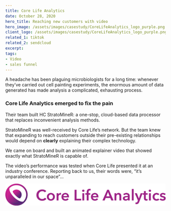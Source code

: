 ```yaml
---
title: Core Life Analytics
date: October 28, 2020
hero_title: Reaching new customers with video
hero_image: /assets/images/casestudy/CoreLifeAnalytics_logo_purple.png
client_logo: /assets/images/casestudy/CoreLifeAnalytics_logo_purple.png
related_1: tiktok
related_2: sendcloud
excerpt: 
tags:
- Video
- sales funnel
---
```


<p class="lead">
A headache has been plaguing microbiologists for a long time: whenever they’ve carried out cell painting experiments, the enormous amount of data generated has made analysis a complicated, exhausting process.
</p>

### Core Life Analytics emerged to fix the pain


Their team built HC StratoMineR: a one-stop, cloud-based data processor that replaces inconvenient analysis methods.

StratoMineR was well-received by Core Life’s network. But the team knew that expanding to reach customers outside their pre-existing relationships would depend on **clearly** explaining their complex technology.

We came on board and built an animated explainer video that showed exactly what StratoMineR is capable of.

The video’s performance was tested when Core Life presented it at an industry conference. Reporting back to us, their words were, “it’s unparalleled in our space”...


![](/assets/images/casestudy/CoreLifeAnalytics_logo_purple.png)

